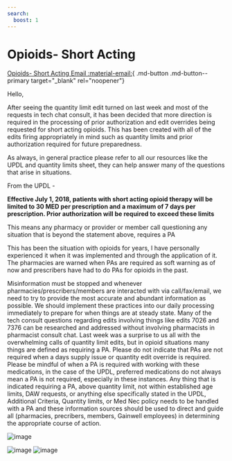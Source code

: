 ```yaml
---
search:
  boost: 1
---
```


# Opioids- Short Acting

[Opioids- Short Acting Email :material-email:](https://mygainwell-my.sharepoint.com/:u:/r/personal/christopher_nguyen_gainwelltechnologies_com/Documents/Evergreen/Emails/Short%20Acting%20Opioid%20information.msg?csf=1&web=1&e=DtTdeD){ .md-button .md-button--primary target="_blank" rel="noopener"}

Hello,

After seeing the quantity limit edit turned on last week and most of the requests in tech chat consult, it has been decided that more direction is required in the processing of prior authorization and edit overrides being requested for short acting opioids.
This has been created with all of the edits firing appropriately in mind such as quantity limits and prior authorization required for future preparedness.
 
As always, in general practice please refer to all our resources like the UPDL and quantity limits sheet, they can help answer many of the questions that arise in situations.
 
From the UPDL - 

**Effective July 1, 2018, patients with short acting opioid therapy will be limited to 30 MED per prescription and a maximum of 7 days per prescription. Prior authorization will be required to exceed these limits**
 
This means any pharmacy or provider or member call questioning any situation that is beyond the statement above, requires a PA
 
This has been the situation with opioids for years, I have personally experienced it when it was implemented and through the application of it. The pharmacies are warned when PAs are required as soft warning as of now and prescribers have had to do PAs for opioids in the past. 
 
Misinformation must be stopped and whenever pharmacies/prescribers/members are interacted with via call/fax/email, we need to try to provide the most accurate and abundant information as possible. We should implement these practices into our daily processing immediately to prepare for when things are at steady state. Many of the tech consult questions regarding edits involving things like edits 7026 and 7376 can be researched and addressed without involving pharmacists in pharmacist consult chat. Last week was a surprise to us all with the overwhelming calls of quantity limit edits, but in opioid situations many things are defined as requiring a PA. Please do not indicate that PAs are not required when a days supply issue or quantity edit override is required. Please be mindful of when a PA is required with working with these medications, in the case of the UPDL, preferred medications do not always mean a PA is not required, especially in these instances. Any thing that is indicated requiring a PA, above quantity limit, not within established age limits, DAW requests, or anything else specifically stated in the UPDL, Additional Criteria, Quantity limits, or Med Nec policy needs to be handled with a PA and these information sources should be used to direct and guide all (pharmacies, precribers, members, Gainwell employees) in determining the appropriate course of action.

![image](https://user-images.githubusercontent.com/122046056/227423586-10d9a221-0ec3-4657-95f1-4d2fe28fd7f3.png)

![image](https://user-images.githubusercontent.com/122046056/227423599-b25b009b-e966-4c4c-90b0-07ae9e1528d6.png)
![image](https://user-images.githubusercontent.com/122046056/227423609-c81da7e1-e70a-41ac-a368-a3cddb4a049c.png)
